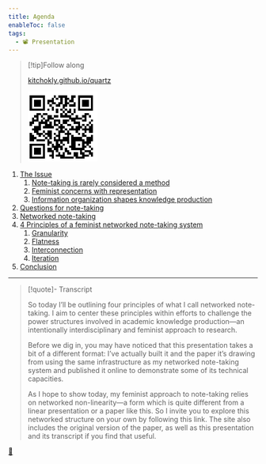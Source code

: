 ```yaml
---
title: Agenda
enableToc: false
tags:
  - 📽️ Presentation
---
```



 > 
 > \[!tip\]Follow along
 > 
 > [kitchokly.github.io/quartz](https://kitchokly.github.io/quartz/) 
 > 
 > ![Screenshot 2023-04-12 at 16.12.29.png](Screenshot%202023-04-12%20at%2016.12.29.png)

1. [The Issue](!3.0%20Note-taking%20is%20rarely%20considered%20a%20method.md)
   1. [Note-taking is rarely considered a method](!3.0%20Note-taking%20is%20rarely%20considered%20a%20method.md)
   1. [Feminist concerns with representation](!4.0%20Feminist%20concerns%20with%20representation.md)
   1. [Information organization shapes knowledge production](!5.0%20Information%20organization%20shapes%20knowledge%20production.md)
1. [Questions for note-taking](!6.0%20Questions%20for%20note-taking.md)
1. [Networked note-taking](!7.0%20Networked%20note-taking.md)
1. [4 Principles of a feminist networked note-taking system](!8.0%204%20Principles%20of%20a%20feminist%20networked%20note-taking%20system.md)
   1. [Granularity](!8.1%20Granularity.md)
   1. [Flatness](!8.2%20Flatness.md)
   1. [Interconnection](!8.3%20Interconnection.md)
   1. [Iteration](!8.4%20Iteration.md)
1. [Conclusion](!9.0%20Conclusion.md)

---

 > 
 > \[!quote\]- Transcript
 > 
 > So today I’ll be outlining four principles of what I call networked note-taking. I aim to center these principles within efforts to challenge the power structures involved in academic knowledge production—an intentionally interdisciplinary and feminist approach to research.
 > 
 > Before we dig in, you may have noticed that this presentation takes a bit of a different format: I’ve actually built it and the paper it’s drawing from using the same infrastructure as my networked note-taking system and published it online to demonstrate some of its technical capacities.
 > 
 > As I hope to show today, my feminist approach to note-taking relies on networked non-linearity—a form which is quite different from a linear presentation or a paper like this. So I invite you to explore this networked structure on your own by following this link. The site also includes the original version of the paper, as well as this presentation and its transcript if you find that useful.

[📖](Developing%20a%20feminist%20note-taking%20system.md)

